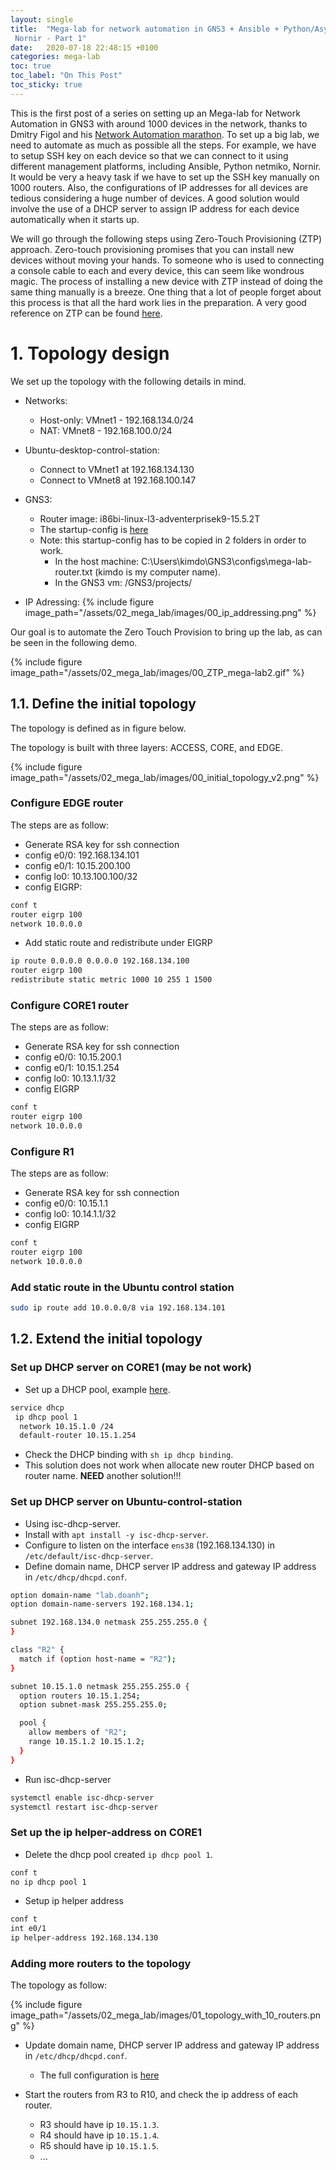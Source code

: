 ```yaml
---
layout: single
title:  "Mega-lab for network automation in GNS3 + Ansible + Python/Asyncio +
 Nornir - Part 1"
date:   2020-07-18 22:48:15 +0100
categories: mega-lab
toc: true
toc_label: "On This Post"
toc_sticky: true
---
```

This is the first post of a series on setting up an Mega-lab for Network 
Automation in GNS3 with around 1000 devices in the network, thanks to Dmitry 
Figol and his <a href="https://www.youtube.com/watch?v=Lwj4xwKXWvI&list=PLSwGHYY8t8JitIVQfb-yqqHOrixUOwGtR" target="_blank">Network Automation marathon</a>. To 
set up a big lab, we need to automate as much as possible all the steps. 
For example, we have to setup SSH key on each device so that we can connect
to it using different management platforms, including Ansible, Python 
netmiko, Nornir. It would be very a heavy task if we have to set up the SSH
 key manually on 1000 routers. Also, the configurations of IP addresses for all devices 
 are tedious considering a huge number of devices. A good solution would involve 
 the use of a DHCP server to assign IP address for each device automatically 
 when it starts up.
 
We will go through the following steps using Zero-Touch Provisioning (ZTP) approach.
Zero-touch provisioning promises that you can install new devices without 
moving your hands. To someone who is used to connecting a console cable 
to each and every device, this can seem like wondrous magic. The process 
of installing a new device with ZTP instead of doing the same thing 
manually is a breeze. One thing that a lot of people forget about this 
process is that all the hard work lies in the preparation. A very good 
reference on ZTP can be found [here](https://networklore.com/ztp-tutorial/introduction/).

# 1. Topology design
We set up the topology with the following details in mind.

- Networks:
  - Host-only: VMnet1 - 192.168.134.0/24
  - NAT: VMnet8 - 192.168.100.0/24

- Ubuntu-desktop-control-station:
  - Connect to VMnet1 at 192.168.134.130
  - Connect to VMnet8 at 192.168.100.147

- GNS3:
  - Router image: i86bi-linux-l3-adventerprisek9-15.5.2T
  - The startup-config is [here](https://github.com/kimdoanh89/Network-Automation-in-GNS3/blob/master/docs/MEGA-LAB/configs/mega-lab-router-startup-config.txt)
  - Note: this startup-config has to be copied in 2 folders in order to work.
    - In the host machine: C:\Users\kimdo\GNS3\configs\mega-lab-router.txt (kimdo is my computer
    name).
    - In the GNS3 vm: /GNS3/projects/

- IP Adressing:
{% include figure image_path="/assets/02_mega_lab/images/00_ip_addressing.png" %}

Our goal is to automate the Zero Touch Provision to bring up the lab, as can
be seen in the following demo.

{% include figure image_path="/assets/02_mega_lab/images/00_ZTP_mega-lab2.gif" %}

## 1.1. Define the initial topology
The topology is defined as in figure below.

The topology is built with three layers: ACCESS, CORE, and EDGE.

{% include figure image_path="/assets/02_mega_lab/images/00_initial_topology_v2.png" %}


### Configure EDGE router
The steps are as follow:
- Generate RSA key for ssh connection
- config e0/0: 192.168.134.101
- config e0/1: 10.15.200.100
- config lo0: 10.13.100.100/32
- config EIGRP:

```bash
conf t
router eigrp 100
network 10.0.0.0
```
- Add static route and redistribute under EIGRP

```bash
ip route 0.0.0.0 0.0.0.0 192.168.134.100
router eigrp 100
redistribute static metric 1000 10 255 1 1500
```

### Configure CORE1 router
The steps are as follow:
- Generate RSA key for ssh connection
- config e0/0: 10.15.200.1
- config e0/1: 10.15.1.254
- config lo0: 10.13.1.1/32
- config EIGRP

```bash
conf t
router eigrp 100
network 10.0.0.0
```

### Configure R1
The steps are as follow:
- Generate RSA key for ssh connection
- config e0/0: 10.15.1.1
- config lo0: 10.14.1.1/32
- config EIGRP

```bash
conf t
router eigrp 100
network 10.0.0.0
```

### Add static route in the Ubuntu control station

```bash
sudo ip route add 10.0.0.0/8 via 192.168.134.101
```

## 1.2. Extend the initial topology

### Set up DHCP server on CORE1 (may be not work)
- Set up a DHCP pool, example [here](https://www.cisco.com/en/US/docs/ios/12_1t/12_1t5/feature/guide/dt_dhcpa.html#wp1028790).

```bash
service dhcp
 ip dhcp pool 1
  network 10.15.1.0 /24
  default-router 10.15.1.254
```

- Check the DHCP binding with `sh ip dhcp binding`.
- This solution does not work when allocate new router DHCP based on
router name. **NEED** another solution!!!

### Set up DHCP server on Ubuntu-control-station
- Using isc-dhcp-server.
- Install with `apt install -y isc-dhcp-server`.
- Configure to listen on the interface `ens38` (192.168.134.130) in
`/etc/default/isc-dhcp-server`.
- Define domain name, DHCP server IP address and gateway IP address in
`/etc/dhcp/dhcpd.conf`.

```bash
option domain-name "lab.doanh";
option domain-name-servers 192.168.134.1;

subnet 192.168.134.0 netmask 255.255.255.0 {
}

class "R2" {
  match if (option host-name = "R2");
}

subnet 10.15.1.0 netmask 255.255.255.0 {
  option routers 10.15.1.254;
  option subnet-mask 255.255.255.0;

  pool {
    allow members of "R2";
    range 10.15.1.2 10.15.1.2;
  }
}
```

- Run isc-dhcp-server

```bash
systemctl enable isc-dhcp-server
systemctl restart isc-dhcp-server
```

### Set up the ip helper-address on CORE1
- Delete the dhcp pool created `ip dhcp pool 1`.

```bash
conf t
no ip dhcp pool 1
```

- Setup ip helper address

```bash
conf t
int e0/1
ip helper-address 192.168.134.130
```

### Adding more routers to the topology

The topology as follow:

{% include figure image_path="/assets/02_mega_lab/images/01_topology_with_10_routers.png" %}

- Update domain name, DHCP server IP address and gateway IP address in
`/etc/dhcp/dhcpd.conf`.
  - The full configuration is [here](https://github.com/kimdoanh89/Network-Automation-in-GNS3/blob/master/docs/MEGA-LAB/configs/dhcp.txt)

- Start the routers from R3 to R10, and check the ip address of each
router.
  - R3 should have ip `10.15.1.3`.
  - R4 should have ip `10.15.1.4`.
  - R5 should have ip `10.15.1.5`.
  - ...